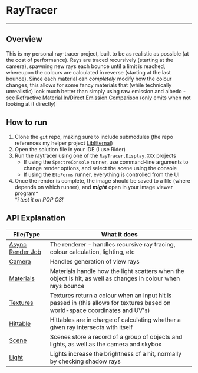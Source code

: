 # RayTracer

---

## Overview
This is my personal ray-tracer project, built to be as realistic as possible (at the cost of performance). Rays are traced recursively (starting at the camera), spawning new rays each bounce until a limit is reached, whereupon the colours are calculated in reverse (starting at the last bounce). Since each material can *completely* modify how the colour changes, this allows for some fancy materials that (while technically unrealistic) look much better than simply using raw emission and albedo - see [Refractive Material In/Direct Emission Comparison](Renders/Refractive%20Material%20Indirect%20Emission%20Comparison) (only emits when not looking at it directly)

## How to run
1. Clone the `git` repo, making sure to include submodules (the repo references my helper project [LibEternal](LibEternal/LibEternal.Core/LibEternal.Core.csproj))
2. Open the solution file in your IDE (I use Rider)
3. Run the raytracer using one of the `RayTracer.Display.XXX` projects
   * If using the `SpectreConsole` runner, use command-line arguments to change render options, and select the scene using the console
   * If using the `EtoForms` runner, everything is controlled from the UI
4. Once the render is complete, the image should be saved to a file (where depends on which runner), and ***might*** open in your image viewer program\*  
\**i test it on POP OS!*

## API Explanation
| File/Type                                                 | What it does                                                                                                                 |
|-----------------------------------------------------------|------------------------------------------------------------------------------------------------------------------------------|
| [Async Render Job](RayTracer.Core/Core/AsyncRenderJob.cs) | The renderer - handles recursive ray tracing, colour calculation, lighting, etc                                              | 
| [Camera](RayTracer.Core/Core/Camera.cs)                   | Handles generation of view rays                                                                                              |
| [Materials](RayTracer.Core/Materials)                     | Materials handle how the light scatters when the object is hit, as well as changes in colour when rays bounce                |
| [Textures](RayTracer.Core/Textures)                       | Textures return a colour when an input hit is passed in (this allows for textures based on world-space coordinates and UV's) |
| [Hittable](RayTracer.Core/Hittables)                      | Hittables are in charge of calculating whether a given ray intersects with itself                                            |
| [Scene](RayTracer.Core/Core/Scene.cs)                     | Scenes store a record of a group of objects and lights, as well as the camera and skybox                                     |
| [Light](RayTracer.Core/Environment/Light.cs)              | Lights increase the brightness of a hit, normally by checking shadow rays                                                    |